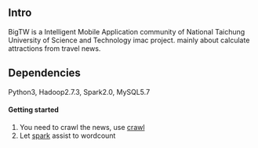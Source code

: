 ## Intro

BigTW is a Intelligent Mobile Application community of National Taichung University of Science and Technology imac project. mainly about calculate attractions from travel news.

## Dependencies

Python3, Hadoop2.7.3, Spark2.0, MySQL5.7


#### Getting started

1. You need to crawl the news, use [crawl]
2. Let [spark] assist to wordcount

[crawl]:<./crawl>
[spark]:<./analysis>
